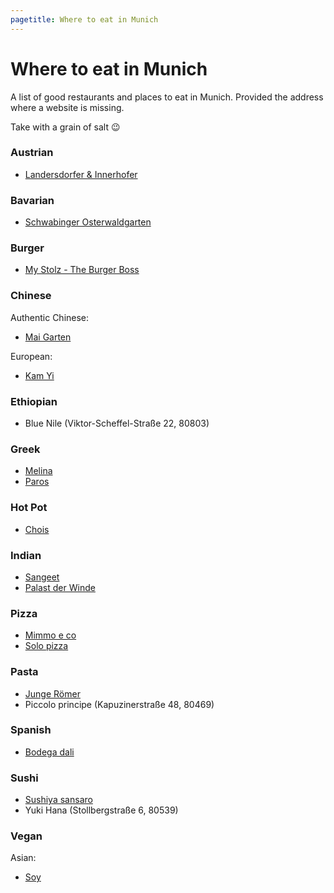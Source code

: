 ```yaml
---
pagetitle: Where to eat in Munich
---
```


# Where to eat in Munich

A list of good restaurants and places to eat in Munich. Provided the address where a website is missing.

Take with a grain of salt 😉

### Austrian

- [Landersdorfer & Innerhofer](https://www.landersdorferundinnerhofer.de/)

### Bavarian

- [Schwabinger Osterwaldgarten](https://www.schwabinger-osterwaldgarten.de/)

### Burger

- [My Stolz - The Burger Boss](https://mystolz.com/)

### Chinese

Authentic Chinese:  
- [Mai Garten](https://www.mai-garten.com/)

European:  
- [Kam Yi](https://kamyi.com/)

### Ethiopian

- Blue Nile (Viktor-Scheffel-Straße 22, 80803)

### Greek

- [Melina](https://www.taverna-melina.de/)
- [Paros](https://paros-muenchen.de/)

### Hot Pot

- [Chois](https://www.chois-hotpot.de/)

### Indian

- [Sangeet](http://www.sangeet-online.de/)
- [Palast der Winde](https://www.palastderwinde.de/)

### Pizza

- [Mimmo e co](https://www.mimmoeco.de/)
- [Solo pizza](https://www.solopizza.de/)

### Pasta

- [Junge Römer](https://jungeroemer-muenchen.de/)
- Piccolo principe (Kapuzinerstraße 48, 80469)

### Spanish

- [Bodega dali](https://bodega-dali.de/)

### Sushi

- [Sushiya sansaro](https://www.sushiya.de/)
- Yuki Hana (Stollbergstraße 6, 80539)

### Vegan

Asian:  
- [Soy](https://soy-muenchen.com/)

